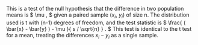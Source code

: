 This is a test of the null hypothesis that the difference in two
population means is $ \mu , $ given a paired sample $(x_{i},$ $y_{i})$
of size n. The distribution used is t with (n-1) degrees of freedom, and
the test statistic is
$ \frac{ ( \bar{x} - \bar{y} ) - \mu }{ s / \sqrt{n} } . $ This test is
identical to the t test for a mean, treating the differences
$x_{i}-y_{i}$ as a single sample.
